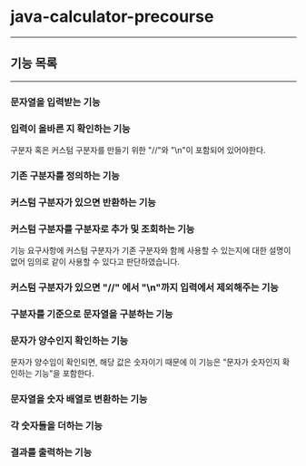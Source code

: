 # java-calculator-precourse

---

## 기능 목록

---

### 문자열을 입력받는 기능

### 입력이 올바른 지 확인하는 기능

구분자 혹은 커스텀 구분자를 만들기 위한 "//"와 "\n"이 포함되어 있어야한다.

### 기존 구분자를 정의하는 기능

### 커스텀 구분자가 있으면 반환하는 기능

### 커스텀 구분자를 구분자로 추가 및 조회하는 기능

기능 요구사항에 커스텀 구분자가 기존 구분자와 함께 사용할 수 있는지에 대한 설명이 없어 임의로 같이 사용할 수 있다고 판단하였습니다.

### 커스텀 구분자가 있으면 "//" 에서 "\n"까지 입력에서 제외해주는 기능

### 구분자를 기준으로 문자열을 구분하는 기능

### 문자가 양수인지 확인하는 기능

문자가 양수임이 확인되면, 해당 값은 숫자이기 때문에 이 기능은 "문자가 숫자인지 확인하는 기능"을 포함한다.

### 문자열을 숫자 배열로 변환하는 기능

### 각 숫자들을 더하는 기능

### 결과를 출력하는 기능


